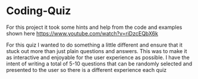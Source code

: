 # Coding-Quiz
For this project it took some hints and help from the code and examples shown here https://www.youtube.com/watch?v=riDzcEQbX6k

For this quiz I wanted to do something a little different and ensure that it stuck out more than just plain questions and answers. This was to make it as interactive and enjoyable for the user experience as possible. 
I have the intent of writing a total of 5-10 questions that can be randomly selected and presented to the user so there is a different experience each quiz